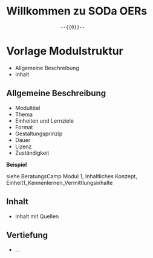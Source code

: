 <!--

author: Canan Hastik  
email:    
version:  v1
language: DE

icon:     https://raw.githubusercontent.com/chastik/Beratung_Dateityp_Bild/refs/heads/main/SODa-Logo_full.svg

link:     https://github.com/chastik/Spielplatz/blob/main/soda.css

comment:  WissKi SODA OERs

-->

  Willkommen zu SODa OERs 
==========================

                        --{{0}}--

# Vorlage Modulstruktur

- Allgemeine Beschreibung
- Inhalt

## Allgemeine Beschreibung

- Modultitel
- Thema
- Einheiten und Lernziele
- Format
- Gestaltungsprinzip
- Dauer
- Lizenz
- Zuständigkeit

__Beispiel__

siehe BeratungsCamp Modul 1, Inhaltliches Konzept, Einheit1_Kennenlernen_Vermittlungsinhalte


## Inhalt

- Inhalt mit Quellen	
		
															
## Vertiefung

- ...